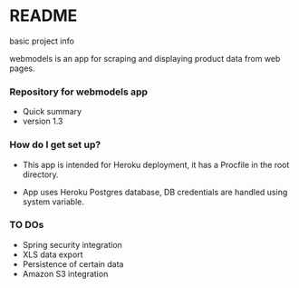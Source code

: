 # README #
basic project info

webmodels is an app for scraping and displaying product data from web pages.



### Repository for webmodels app ###

* Quick summary
* version 1.3


### How do I get set up? ###

* This app is intended for Heroku deployment, it has a Procfile in the root directory. 

* App uses Heroku Postgres database, DB credentials are handled using system variable.  

### TO DOs ###

* Spring security integration
* XLS data export 
* Persistence of certain data 
* Amazon S3 integration


